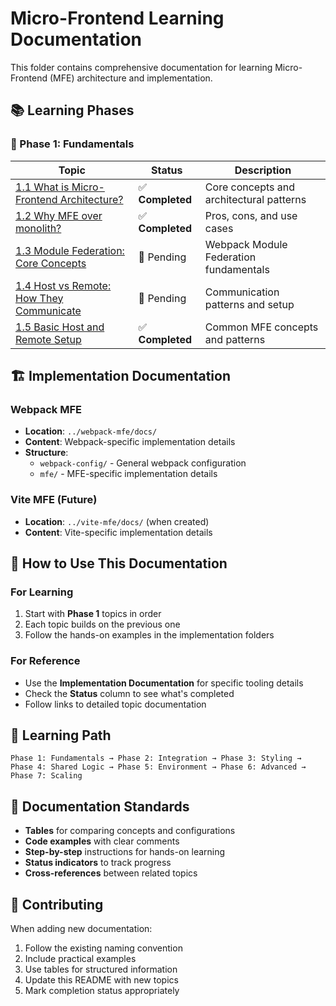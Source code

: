 # Micro-Frontend Learning Documentation

This folder contains comprehensive documentation for learning Micro-Frontend (MFE) architecture and implementation.

## 📚 Learning Phases

### 🧱 Phase 1: Fundamentals

| Topic                                                                                     | Status           | Description                              |
| ----------------------------------------------------------------------------------------- | ---------------- | ---------------------------------------- |
| [1.1 What is Micro-Frontend Architecture?](./phase-1/1.1-what-is-mfe-architecture.md)     | ✅ **Completed** | Core concepts and architectural patterns |
| [1.2 Why MFE over monolith?](./phase-1/1.2-why-mfe-over-monolith.md)                      | ✅ **Completed** | Pros, cons, and use cases                |
| [1.3 Module Federation: Core Concepts](./phase-1/1.3-module-federation-core-concepts.md)  | 📝 Pending       | Webpack Module Federation fundamentals   |
| [1.4 Host vs Remote: How They Communicate](./phase-1/1.4-host-vs-remote-communication.md) | 📝 Pending       | Communication patterns and setup         |
| [1.5 Basic Host and Remote Setup](./phase-1/1.5-basic-host-remote-setup.md)               | ✅ **Completed** | Common MFE concepts and patterns         |

## 🏗️ Implementation Documentation

### Webpack MFE

- **Location**: `../webpack-mfe/docs/`
- **Content**: Webpack-specific implementation details
- **Structure**:
  - `webpack-config/` - General webpack configuration
  - `mfe/` - MFE-specific implementation details

### Vite MFE (Future)

- **Location**: `../vite-mfe/docs/` (when created)
- **Content**: Vite-specific implementation details

## 📖 How to Use This Documentation

### For Learning

1. Start with **Phase 1** topics in order
2. Each topic builds on the previous one
3. Follow the hands-on examples in the implementation folders

### For Reference

- Use the **Implementation Documentation** for specific tooling details
- Check the **Status** column to see what's completed
- Follow links to detailed topic documentation

## 🎯 Learning Path

```
Phase 1: Fundamentals → Phase 2: Integration → Phase 3: Styling → Phase 4: Shared Logic → Phase 5: Environment → Phase 6: Advanced → Phase 7: Scaling
```

## 📝 Documentation Standards

- **Tables** for comparing concepts and configurations
- **Code examples** with clear comments
- **Step-by-step** instructions for hands-on learning
- **Status indicators** to track progress
- **Cross-references** between related topics

## 🔄 Contributing

When adding new documentation:

1. Follow the existing naming convention
2. Include practical examples
3. Use tables for structured information
4. Update this README with new topics
5. Mark completion status appropriately
